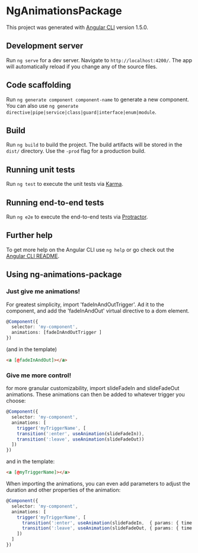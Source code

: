 # NgAnimationsPackage

This project was generated with [Angular CLI](https://github.com/angular/angular-cli) version 1.5.0.

## Development server

Run `ng serve` for a dev server. Navigate to `http://localhost:4200/`. The app will automatically reload if you change any of the source files.

## Code scaffolding

Run `ng generate component component-name` to generate a new component. You can also use `ng generate directive|pipe|service|class|guard|interface|enum|module`.

## Build

Run `ng build` to build the project. The build artifacts will be stored in the `dist/` directory. Use the `-prod` flag for a production build.

## Running unit tests

Run `ng test` to execute the unit tests via [Karma](https://karma-runner.github.io).

## Running end-to-end tests

Run `ng e2e` to execute the end-to-end tests via [Protractor](http://www.protractortest.org/).

## Further help

To get more help on the Angular CLI use `ng help` or go check out the [Angular CLI README](https://github.com/angular/angular-cli/blob/master/README.md).

## Using ng-animations-package

### Just give me animations!
For greatest simplicity, import 'fadeInAndOutTrigger'. Ad it to the component, and add the 'fadeInAndOut' virtual directive to a dom element.
```typescript
@Component({
  selector: 'my-component',
  animations: [fadeInAndOutTrigger ]
})
```

(and in the template)
```html
<a [@fadeInAndOut]></a>
```
### Give me more control!
for more granular customizability, import slideFadeIn and slideFadeOut animations. These animations can then be added to whatever trigger you choose:
```typescript
@Component({
  selector: 'my-component',
  animations: [   
    trigger('myTriggerName', [
    transition(':enter', useAnimation(slideFadeIn)),
    transition(':leave', useAnimation(slideFadeOut))
  ])
})
```
and in the template:
```html
<a [@myTriggerName]></a>
```

When importing the animations, you can even add parameters to adjust the duration and other properties of the animation:
```typescript
@Component({
  selector: 'my-component',
  animations: [
    trigger('myTriggerName', [
      transition(':enter', useAnimation(slideFadeIn,  { params: { time: '500ms', slide: '30px' }})),
      transition(':leave', useAnimation(slideFadeOut, { params: { time: '1000ms', slide: '-10px' }})),
    ])
  ]
})
```